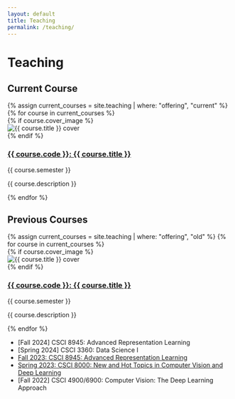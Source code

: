 ```yaml
---
layout: default
title: Teaching
permalink: /teaching/
---
```


# Teaching

## Current Course

<div class="course-grid">
  {% assign current_courses = site.teaching | where: "offering", "current" %}
  {% for course in current_courses %}
    <div class="course-card full-width">
      {% if course.cover_image %}
        <div class="course-image">
          <img src="{{ course.cover_image | relative_url }}" alt="{{ course.title }} cover">
        </div>
      {% endif %}
      <div class="course-info">
        <h3><a href="{{ course.url | relative_url }}">{{ course.code }}: {{ course.title }}</a></h3>
        <p class="course-semester">{{ course.semester }}</p>
        <p class="course-description">{{ course.description }}</p>
      </div>
    </div>
  {% endfor %}
</div>

## Previous Courses

<div class="course-grid">
  {% assign current_courses = site.teaching | where: "offering", "old" %}
  {% for course in current_courses %}
    <div class="course-card full-width">
      {% if course.cover_image %}
        <div class="course-image">
          <img src="{{ course.cover_image | relative_url }}" alt="{{ course.title }} cover">
        </div>
      {% endif %}
      <div class="course-info">
        <h3><a href="{{ course.url | relative_url }}">{{ course.code }}: {{ course.title }}</a></h3>
        <p class="course-semester">{{ course.semester }}</p>
        <p class="course-description">{{ course.description }}</p>
      </div>
    </div>
  {% endfor %}
</div>

<div>
<ul>
<li>[Fall 2024] CSCI 8945: Advanced Representation Learning</li>
<li>[Spring 2024] CSCI 3360: Data Science I</li>
<li><a href="/teaching/Fall2023/Fall2023-CSCI8945.html">Fall 2023: CSCI 8945: Advanced Representation Learning</a></li>
<li><a href="/teaching/Spring2023/Spring2023-NHT.html">Spring 2023: CSCI 8000: New and Hot Topics in Computer Vision and Deep Learning</a></li>
<li>[Fall 2022] CSCI 4900/6900: Computer Vision: The Deep Learning Approach</li>
</ul>
</div>

<!-- <div class="course-grid">
  {% assign previous_courses = site.teaching | where_exp: "course", "course.semester != 'Spring 2025'" %}
  {% for course in previous_courses %}
    <div class="course-card">
      <h3><a href="{{ course.url | relative_url }}">{{ course.code }}: {{ course.title }}</a></h3>
      <p class="course-semester">{{ course.semester }}</p>
      <p class="course-description">{{ course.description }}</p>
    </div>
  {% endfor %}
</div> -->

<!-- <div class="debug-info">
  <h3>Debug Information:</h3>
  <p>Total courses: {{ site.teaching.size }}</p>
  <h4>All courses:</h4>
  <ul>
  {% for course in site.teaching %}
    <li>{{ course.code }} ({{ course.semester }})</li>
  {% endfor %}
  </ul>
</div>  -->